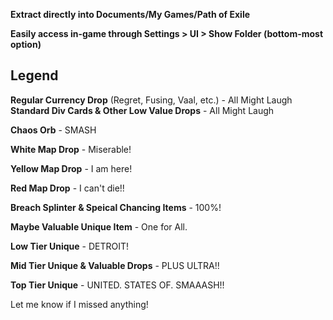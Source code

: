 **Extract directly into Documents/My Games/Path of Exile**

**Easily access in-game through Settings > UI > Show Folder (bottom-most option)**

## Legend
**Regular Currency Drop** (Regret, Fusing, Vaal, etc.) - All Might Laugh
**Standard Div Cards & Other Low Value Drops** - All Might Laugh

**Chaos Orb** - SMASH

**White Map Drop** - Miserable!

**Yellow Map Drop** - I am here!

**Red Map Drop** - I can't die!!

**Breach Splinter & Speical Chancing Items** - 100%!

**Maybe Valuable Unique Item** - One for All.

**Low Tier Unique** - DETROIT!

**Mid Tier Unique & Valuable Drops** - PLUS ULTRA!!

**Top Tier Unique** - UNITED. STATES OF. SMAAASH!!

Let me know if I missed anything!
